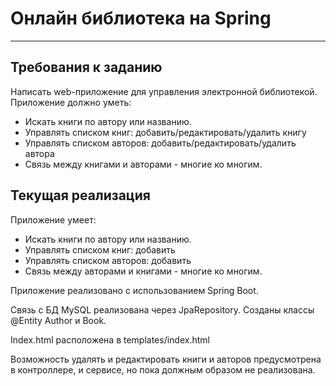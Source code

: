 # Онлайн библиотека на Spring
____

## Требования к заданию

Написать web-приложение для управления электронной библиотекой.
Приложение должно уметь:

- Искать книги по автору или названию.
- Управлять списком книг: добавить/редактировать/удалить книгу
- Управлять списком авторов: добавить/редактировать/удалить автора
- Связь между книгами и авторами - многие ко многим.


## Текущая реализация

Приложение умеет:
- Искать книги по автору или названию.
- Управлять списком книг: добавить
- Управлять списком авторов: добавить
- Связь между авторами и книгами - многие ко многим.

Приложение реализовано с использованием Spring Boot.

Связь с БД MySQL реализована через JpaRepository.
Созданы классы @Entity Author и Book.

Index.html расположена в templates/index.html

Возможность удалять и редактировать книги и авторов предусмотрена в контроллере, и сервисе, 
но пока должным образом не реализована. 